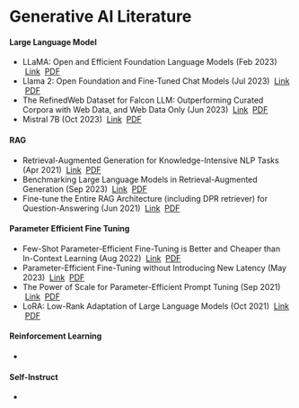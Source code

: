# Generative AI Literature

#### Large Language Model
* LLaMA: Open and Efficient Foundation Language Models (Feb 2023) &nbsp;[Link](https://arxiv.org/abs/2302.13971) &nbsp;[PDF](https://arxiv.org/pdf/2302.13971.pdf)
* Llama 2: Open Foundation and Fine-Tuned Chat Models (Jul 2023) &nbsp;[Link](https://arxiv.org/abs/2307.09288) &nbsp;[PDF](https://arxiv.org/pdf/2307.09288.pdf)
* The RefinedWeb Dataset for Falcon LLM: Outperforming Curated Corpora with Web Data, and Web Data Only (Jun 2023) &nbsp;[Link](https://arxiv.org/abs/2306.01116) &nbsp;[PDF](https://arxiv.org/pdf/2306.01116.pdf)
* Mistral 7B (Oct 2023) &nbsp;[Link](https://arxiv.org/abs/2310.06825) &nbsp;[PDF](https://arxiv.org/pdf/2310.06825.pdf)

#### RAG
* Retrieval-Augmented Generation for Knowledge-Intensive NLP Tasks (Apr 2021) &nbsp;[Link](https://arxiv.org/abs/2005.11401) &nbsp;[PDF](https://arxiv.org/pdf/2005.11401.pdf)
* Benchmarking Large Language Models in Retrieval-Augmented Generation (Sep 2023) &nbsp;[Link](https://arxiv.org/abs/2309.01431) &nbsp;[PDF](https://arxiv.org/pdf/2309.01431.pdf)      
* Fine-tune the Entire RAG Architecture (including DPR retriever) for Question-Answering (Jun 2021) &nbsp;[Link](https://arxiv.org/abs/2106.11517) &nbsp;[PDF](https://arxiv.org/pdf/2106.11517.pdf)

#### Parameter Efficient Fine Tuning
* Few-Shot Parameter-Efficient Fine-Tuning is Better and Cheaper than In-Context Learning (Aug 2022) &nbsp;[Link](https://arxiv.org/abs/2205.05638?ref=txt.cohere.com) &nbsp;[PDF](https://arxiv.org/pdf/2205.05638.pdf)
* Parameter-Efficient Fine-Tuning without Introducing New Latency (May 2023) &nbsp;[Link](https://arxiv.org/abs/2305.16742) &nbsp;[PDF](https://arxiv.org/pdf/2305.16742.pdf)
* The Power of Scale for Parameter-Efficient Prompt Tuning (Sep 2021) &nbsp;[Link](https://arxiv.org/abs/2104.08691) &nbsp;[PDF](https://arxiv.org/pdf/2104.08691.pdf)
* LoRA: Low-Rank Adaptation of Large Language Models (Oct 2021) &nbsp;[Link](https://arxiv.org/abs/2106.09685) &nbsp;[PDF](https://arxiv.org/pdf/2106.09685.pdf)

#### Reinforcement Learning 
*

#### Self-Instruct  
* 
